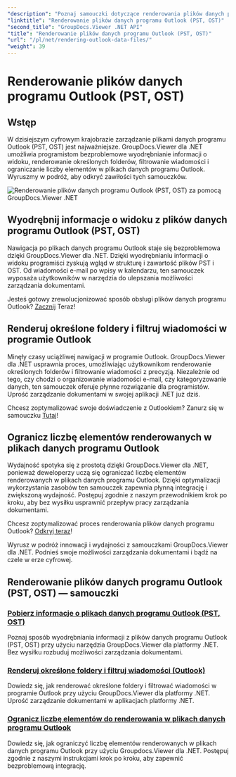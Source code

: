 ```yaml
---
"description": "Poznaj samouczki dotyczące renderowania plików danych programu Outlook (PST, OST) za pomocą GroupDocs.Viewer dla .NET. Odkryj wydajne techniki zarządzania dokumentami bez wysiłku."
"linktitle": "Renderowanie plików danych programu Outlook (PST, OST)"
"second_title": "GroupDocs.Viewer .NET API"
"title": "Renderowanie plików danych programu Outlook (PST, OST)"
"url": "/pl/net/rendering-outlook-data-files/"
"weight": 39
---
```


# Renderowanie plików danych programu Outlook (PST, OST)

## Wstęp

W dzisiejszym cyfrowym krajobrazie zarządzanie plikami danych programu Outlook (PST, OST) jest najważniejsze. GroupDocs.Viewer dla .NET umożliwia programistom bezproblemowe wyodrębnianie informacji o widoku, renderowanie określonych folderów, filtrowanie wiadomości i ograniczanie liczby elementów w plikach danych programu Outlook. Wyruszmy w podróż, aby odkryć zawiłości tych samouczków.

![Renderowanie plików danych programu Outlook (PST, OST) za pomocą GroupDocs.Viewer .NET](/viewer/rendering-outlook-data-files/image.png)

## Wyodrębnij informacje o widoku z plików danych programu Outlook (PST, OST)
Nawigacja po plikach danych programu Outlook staje się bezproblemowa dzięki GroupDocs.Viewer dla .NET. Dzięki wyodrębnianiu informacji o widoku programiści zyskują wgląd w strukturę i zawartość plików PST i OST. Od wiadomości e-mail po wpisy w kalendarzu, ten samouczek wyposaża użytkowników w narzędzia do ulepszania możliwości zarządzania dokumentami. 

Jesteś gotowy zrewolucjonizować sposób obsługi plików danych programu Outlook? [Zacznij](./get-view-info-outlook-data-file/) Teraz!

## Renderuj określone foldery i filtruj wiadomości w programie Outlook
Minęły czasy uciążliwej nawigacji w programie Outlook. GroupDocs.Viewer dla .NET usprawnia proces, umożliwiając użytkownikom renderowanie określonych folderów i filtrowanie wiadomości z precyzją. Niezależnie od tego, czy chodzi o organizowanie wiadomości e-mail, czy kategoryzowanie danych, ten samouczek oferuje płynne rozwiązanie dla programistów. Uprość zarządzanie dokumentami w swojej aplikacji .NET już dziś.

Chcesz zoptymalizować swoje doświadczenie z Outlookiem? Zanurz się w samouczku [Tutaj](./render-specific-folders-and-filter-messages-outlook/)!

## Ogranicz liczbę elementów renderowanych w plikach danych programu Outlook
Wydajność spotyka się z prostotą dzięki GroupDocs.Viewer dla .NET, ponieważ deweloperzy uczą się ograniczać liczbę elementów renderowanych w plikach danych programu Outlook. Dzięki optymalizacji wykorzystania zasobów ten samouczek zapewnia płynną integrację i zwiększoną wydajność. Postępuj zgodnie z naszym przewodnikiem krok po kroku, aby bez wysiłku usprawnić przepływ pracy zarządzania dokumentami.

Chcesz zoptymalizować proces renderowania plików danych programu Outlook? [Odkryj teraz](./limit-items-to-render-outlook-data-files/)!

Wyrusz w podróż innowacji i wydajności z samouczkami GroupDocs.Viewer dla .NET. Podnieś swoje możliwości zarządzania dokumentami i bądź na czele w erze cyfrowej.
## Renderowanie plików danych programu Outlook (PST, OST) — samouczki
### [Pobierz informacje o plikach danych programu Outlook (PST, OST)](./get-view-info-outlook-data-file/)
Poznaj sposób wyodrębniania informacji z plików danych programu Outlook (PST, OST) przy użyciu narzędzia GroupDocs.Viewer dla platformy .NET. Bez wysiłku rozbuduj możliwości zarządzania dokumentami.
### [Renderuj określone foldery i filtruj wiadomości (Outlook)](./render-specific-folders-and-filter-messages-outlook/)
Dowiedz się, jak renderować określone foldery i filtrować wiadomości w programie Outlook przy użyciu GroupDocs.Viewer dla platformy .NET. Uprość zarządzanie dokumentami w aplikacjach platformy .NET.
### [Ogranicz liczbę elementów do renderowania w plikach danych programu Outlook](./limit-items-to-render-outlook-data-files/)
Dowiedz się, jak ograniczyć liczbę elementów renderowanych w plikach danych programu Outlook przy użyciu Groupdocs.Viewer dla .NET. Postępuj zgodnie z naszymi instrukcjami krok po kroku, aby zapewnić bezproblemową integrację.